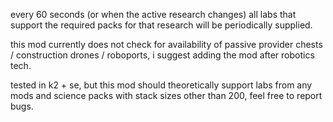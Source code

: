 every 60 seconds (or when the active research changes) all labs that support the required packs for that research will be periodically supplied.

this mod currently does not check for availability of passive provider chests / construction drones / roboports, i suggest adding the mod after robotics tech.

tested in k2 + se, but this mod should theoretically support labs from any mods and science packs with stack sizes other than 200, feel free to report bugs.
